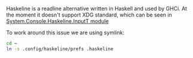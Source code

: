 Haskeline is a readline alternative written in Haskell and used by GHCi. At the
moment it doesn't support XDG standard, which can be seen in
[System.Console.Haskeline.InputT module
](https://github.com/judah/haskeline/blob/3bf2b621685fc795f0dc3f3196728ccea492d42b/System/Console/Haskeline/InputT.hs#L199)

To work around this issue we are using symlink:

```Bash
cd ~
ln -s .config/haskeline/prefs .haskeline
```
